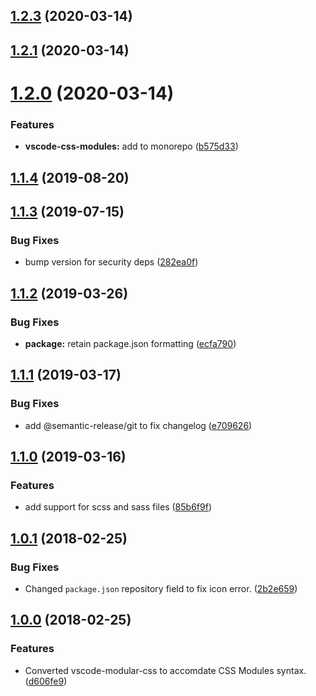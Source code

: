 ## [1.2.3](https://github.com/AndrewLeedham/vscode-extensions/compare/vscode-css-modules-1.2.2...vscode-css-modules-1.2.3) (2020-03-14)

## [1.2.1](https://github.com/AndrewLeedham/vscode-extensions/compare/vscode-css-modules-1.2.0...vscode-css-modules-1.2.1) (2020-03-14)

# [1.2.0](https://github.com/AndrewLeedham/vscode-extensions/compare/vscode-css-modules-1.1.4...vscode-css-modules-1.2.0) (2020-03-14)


### Features

* **vscode-css-modules:** add to monorepo ([b575d33](https://github.com/AndrewLeedham/vscode-extensions/commit/b575d33bb2f7075bc7c0c4e84add80934325e10d))


## [1.1.4](https://github.com/AndrewLeedham/vscode-css-modules/compare/v1.1.3...v1.1.4) (2019-08-20)

## [1.1.3](https://github.com/AndrewLeedham/vscode-css-modules/compare/v1.1.2...v1.1.3) (2019-07-15)


### Bug Fixes

* bump version for security deps ([282ea0f](https://github.com/AndrewLeedham/vscode-css-modules/commit/282ea0f))

## [1.1.2](https://github.com/AndrewLeedham/vscode-css-modules/compare/v1.1.1...v1.1.2) (2019-03-26)


### Bug Fixes

* **package:** retain package.json formatting ([ecfa790](https://github.com/AndrewLeedham/vscode-css-modules/commit/ecfa790))

## [1.1.1](https://github.com/AndrewLeedham/vscode-css-modules/compare/v1.1.0...v1.1.1) (2019-03-17)


### Bug Fixes

* add @semantic-release/git to fix changelog ([e709626](https://github.com/AndrewLeedham/vscode-css-modules/commit/e709626))


## [1.1.0](https://github.com/AndrewLeedham/vscode-css-modules/compare/v1.0.1...v1.1.0) (2019-03-16)


### Features

* add support for scss and sass files ([85b6f9f](https://github.com/AndrewLeedham/vscode-css-modules/commit/85b6f9f))


## [1.0.1](https://github.com/AndrewLeedham/vscode-css-modules/compare/v1.1.0...v1.0.1) (2018-02-25)


### Bug Fixes

* Changed `package.json` repository field to fix icon error. ([2b2e659](https://github.com/AndrewLeedham/vscode-css-modules/commit/2b2e659))


## [1.0.0](https://github.com/AndrewLeedham/vscode-css-modules/commit/d606fe9) (2018-02-25)


### Features
* Converted vscode-modular-css to accomdate CSS Modules syntax. ([d606fe9](https://github.com/AndrewLeedham/vscode-css-modules/commit/d606fe9))
